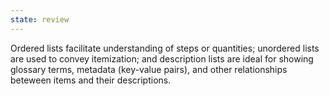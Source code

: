 ```yaml
---
state: review
---
```


Ordered lists facilitate understanding of steps or quantities; unordered lists are used to convey itemization; and description lists are ideal for showing glossary terms, metadata (key-value pairs), and other relationships beteween items and their descriptions. 